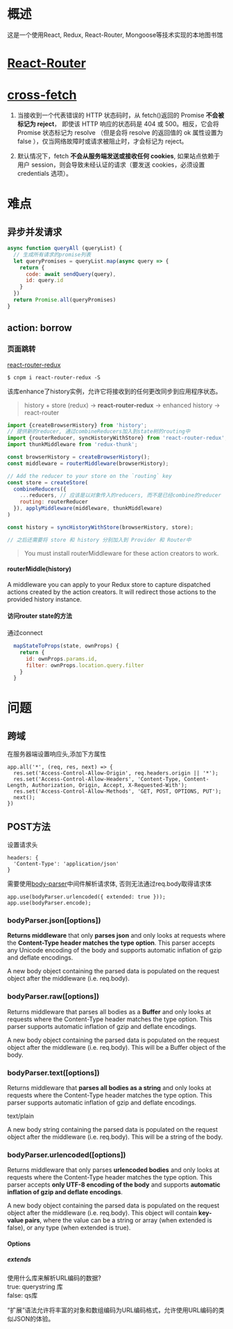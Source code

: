 # 概述

这是一个使用React, Redux, React-Router, Mongoose等技术实现的本地图书馆

# [React-Router](http://react-guide.github.io/react-router-cn/)

# [cross-fetch](https://github.github.io/fetch/)

1. 当接收到一个代表错误的 HTTP 状态码时，从 fetch()返回的 Promise __不会被标记为 reject__， 即使该 HTTP 响应的状态码是 404 或 500。相反，它会将 Promise 状态标记为 resolve （但是会将 resolve 的返回值的 ok 属性设置为 false ），仅当网络故障时或请求被阻止时，才会标记为 reject。

2. 默认情况下，fetch __不会从服务端发送或接收任何 cookies__, 如果站点依赖于用户 session，则会导致未经认证的请求（要发送 cookies，必须设置 credentials 选项）。

# 难点

## 异步并发请求

```js
async function queryAll (queryList) {
  // 生成所有请求的promise列表
  let queryPromises = queryList.map(async query => {
    return {
      code: await sendQuery(query),
      id: query.id
    }
  })
  return Promise.all(queryPromises)
}
```

## action: borrow

### 页面跳转

[react-router-redux](https://github.com/reactjs/react-router-redux)

```
$ cnpm i react-router-redux -S
```

该库enhance了history实例，允许它将接收到的任何更改同步到应用程序状态。

> history + store (redux) → __react-router-redux__ → enhanced history → react-router

```js
import {createBrowserHistory} from 'history';
// 提供新的reducer, 通过combineReducers加入到state树的routing中
import {routerReducer, syncHistoryWithStore} from 'react-router-redux';
import thunkMiddleware from 'redux-thunk';

const browserHistory = createBrowserHistory();
const middleware = routerMiddleware(browserHistory);

// Add the reducer to your store on the `routing` key
const store = createStore(
  combineReducers({
    ...reducers, // 应该是以对象传入的reducers, 而不是已经combine的reducer
    routing: routerReducer
  }), applyMiddleware(middleware, thunkMiddleware)
)

const history = syncHistoryWithStore(browserHistory, store);

// 之后还需要将 store 和 history 分别加入到 Provider 和 Router中
```

> You must install routerMiddleware for these action creators to work.

#### routerMiddle(history)

A middleware you can apply to your Redux store to capture dispatched actions created by the action creators. It will redirect those actions to the provided history instance.

#### 访问router state的方法

通过connect

```js
  mapStateToProps(state, ownProps) {
    return {
      id: ownProps.params.id,
      filter: ownProps.location.query.filter
    }
  }
```

# 问题

## 跨域

在服务器端设置响应头,添加下方属性

```
app.all('*', (req, res, next) => {
  res.set('Access-Control-Allow-Origin', req.headers.origin || '*');
  res.set('Access-Control-Allow-Headers', 'Content-Type, Content-Length, Authorization, Origin, Accept, X-Requested-With');
  res.set('Access-Control-Allow-Methods', 'GET, POST, OPTIONS, PUT');
  next();
})
```

## POST方法

设置请求头

```
headers: {
  'Content-Type': 'application/json'
}
```

需要使用[body-parser](https://www.npmjs.com/package/body-parser)中间件解析请求体, 否则无法通过req.body取得请求体

```
app.use(bodyParser.urlencoded({ extended: true }));
app.use(bodyParser.encode);
```

### bodyParser.json([options])

__Returns middleware__ that only __parses json__ and only looks at requests where the __Content-Type header matches the type option__. This parser accepts any Unicode encoding of the body and supports automatic inflation of gzip and deflate encodings.

A new body object containing the parsed data is populated on the request object after the middleware (i.e. req.body).

### bodyParser.raw([options])

Returns middleware that parses all bodies as a __Buffer__ and only looks at requests where the Content-Type header matches the type option. This parser supports automatic inflation of gzip and deflate encodings.

A new body object containing the parsed data is populated on the request object after the middleware (i.e. req.body). This will be a Buffer object of the body.

### bodyParser.text([options])

Returns middleware that __parses all bodies as a string__ and only looks at requests where the Content-Type header matches the type option. This parser supports automatic inflation of gzip and deflate encodings. 

text/plain

A new body string containing the parsed data is populated on the request object after the middleware (i.e. req.body). This will be a string of the body.

### bodyParser.urlencoded([options])

Returns middleware that only parses __urlencoded bodies__ and only looks at requests where the Content-Type header matches the type option. This parser accepts __only UTF-8 encoding of the body__ and supports __automatic inflation of gzip and deflate encodings__.

A new body object containing the parsed data is populated on the request object after the middleware (i.e. req.body). This object will contain __key-value pairs__, where the value can be a string or array (when extended is false), or any type (when extended is true).

#### Options

##### extends

使用什么库来解析URL编码的数据?\
true: querystring 库\
false: qs库

“扩展”语法允许将丰富的对象和数组编码为URL编码格式，允许使用URL编码的类似JSON的体验。
